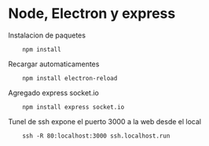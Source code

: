 # Node, Electron y express
Instalacion de paquetes
```
    npm install
```
Recargar automaticamentes 
```
    npm install electron-reload
```
Agregado express socket.io
```
    npm install express socket.io
```
Tunel de ssh expone el puerto 3000 a la web desde el local
```
    ssh -R 80:localhost:3000 ssh.localhost.run
```